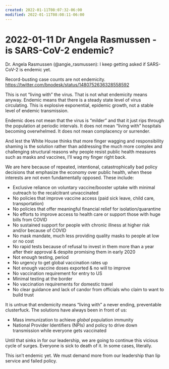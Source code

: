 ```yaml
---
created: 2022-01-11T08:07:32-06:00
modified: 2022-01-11T08:08:11-06:00
---
```


# 2022-01-11 Dr Angela Rasmussen - is SARS-CoV-2 endemic?

Dr. Angela Rasmussen (@angie_rasmussen): I keep getting asked if SARS-CoV-2 is endemic yet.

Record-busting case counts are not endemicity. https://twitter.com/bnodesk/status/1480752636328558592

This is not “living with” the virus. That is not what endemicity means anyway. Endemic means that there is a steady state level of virus circulating. This is explosive exponential, epidemic growth, not a stable level of endemic transmission.

Endemic does not mean that the virus is “milder” and that it just rips through the population at periodic intervals. It does not mean “living with” hospitals becoming overwhelmed. It does not mean complacency or surrender.

And lest the White House thinks that more finger wagging and responsibility shaming is the solution rather than addressing the much more complex and challenging structural reasons why people resist public health measures such as masks and vaccines, I’ll wag my finger right back.

We are here because of repeated, intentional, catastrophically bad policy decisions that emphasize the economy over public health, when these interests are not even fundamentally opposed. These include:

- Exclusive reliance on voluntary vaccine/booster uptake with minimal outreach to the recalcitrant unvaccinated  
- No policies that improve vaccine access (paid sick leave, child care, transportation)  
- No policies that offer meaningful financial relief for isolation/quarantine  
- No efforts to improve access to health care or support those with huge bills from COVID  
- No sustained support for people with chronic illness at higher risk and/or because of COVID  
- No mask mandate, much less providing quality masks to people at low or no cost  
- No rapid tests because of refusal to invest in them more than a year after their approval & despite promising them in early 2020  
- Not enough testing, period  
- No urgency to get global vaccination rates up  
- Not enough vaccine doses exported & no will to improve  
- No vaccination requirement for entry to US  
- Minimal testing at the border  
- No vaccination requirements for domestic travel  
- No clear guidance and lack of candor from officials who claim to want to build trust  

It is untrue that endemicity means “living with” a never ending, preventable clusterfuck. The solutions have always been in front of us:  
- Mass immunization to achieve *global* population immunity   
- National Provider Identifiers (NPIs) and policy to drive down transmission while everyone gets vaccinated  

Until that sinks in for our leadership, we are going to continue this vicious cycle of surges. Everyone is sick to death of it. In some cases, literally. 

This isn’t endemic yet. We must demand more from our leadership than lip service and failed policy.
